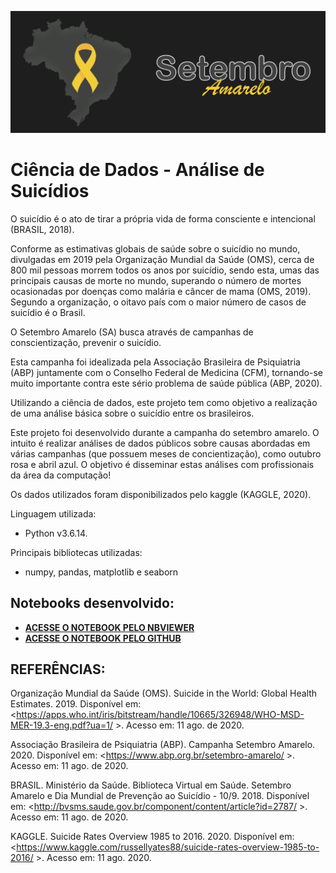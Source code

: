 <p align="center">
  <img src="https://github.com/iagoho/data_science_analise_suicidios/blob/master/imagens/banner_yellow.png" >
</p>

# Ciência de Dados - Análise de Suicídios

O suicídio é o ato de tirar a própria vida de forma consciente e intencional (BRASIL, 2018). 

Conforme as estimativas globais de saúde sobre o suicídio no mundo, divulgadas em 2019 pela Organização Mundial da Saúde (OMS), cerca de 800 mil pessoas morrem todos os anos por suicídio, sendo esta, umas das principais causas de morte no mundo, superando o número de mortes ocasionadas por doenças como malária e câncer de mama (OMS, 2019). Segundo a organização, o oitavo país com o maior número de casos de suicídio é o Brasil.

O Setembro Amarelo (SA) busca através de campanhas de conscientização, prevenir o suicídio. 

Esta campanha foi idealizada pela Associação Brasileira de Psiquiatria (ABP) juntamente com o Conselho Federal de Medicina (CFM), tornando-se muito importante contra este sério problema de saúde pública (ABP, 2020).

Utilizando a ciência de dados, este projeto tem como objetivo a realização de uma análise básica sobre o suicídio entre os brasileiros.

Este projeto foi desenvolvido durante a campanha do setembro amarelo. O intuito é realizar análises de dados públicos sobre causas abordadas em várias campanhas (que possuem meses de concientização), como outubro rosa e abril azul. 
O objetivo é disseminar estas análises com profissionais da área da computação!

Os dados utilizados foram disponibilizados pelo kaggle (KAGGLE, 2020).

Linguagem utilizada: 
- Python v3.6.14.

Principais bibliotecas utilizadas: 
- numpy, pandas, matplotlib e seaborn

## Notebooks desenvolvido:
* [**ACESSE O NOTEBOOK PELO NBVIEWER**](https://nbviewer.jupyter.org/github/iagoho/data_science_analise_suicidios/blob/master/SetembroAmarelo_AnaliseSuicidio.ipynb)
* [**ACESSE O NOTEBOOK PELO GITHUB**](https://github.com/iagoho/data_science_analise_suicidios/blob/master/SetembroAmarelo_AnaliseSuicidio.ipynb)

## REFERÊNCIAS:

Organização Mundial da Saúde (OMS). Suicide in the World: Global Health Estimates. 2019. Disponível em: <https://apps.who.int/iris/bitstream/handle/10665/326948/WHO-MSD-MER-19.3-eng.pdf?ua=1/ >. Acesso em: 11 ago. de 2020.

Associação Brasileira de Psiquiatria (ABP). Campanha Setembro Amarelo. 2020. Disponível em: <https://www.abp.org.br/setembro-amarelo/ >. Acesso em: 11 ago. de 2020.

BRASIL. Ministério da Saúde. Biblioteca Virtual em Saúde. Setembro Amarelo e Dia Mundial de Prevenção ao Suicídio - 10/9. 2018. Disponível em: <http://bvsms.saude.gov.br/component/content/article?id=2787/ >. Acesso em: 11 ago. de 2020.

KAGGLE. Suicide Rates Overview 1985 to 2016. 2020. Disponível em: <https://www.kaggle.com/russellyates88/suicide-rates-overview-1985-to-2016/ >. Acesso em: 11 ago. 2020.
